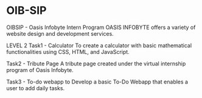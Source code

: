 # OIB-SIP
OIBSIP - Oasis Infobyte Intern Program
OASIS INFOBYTE offers a variety of website design and development services. 

LEVEL 2
Task1 - Calculator
To create a calculator with basic mathematical functionalities using CSS, HTML, and JavaScript.

Task2 - Tribute Page
A tribute page created under the virtual internship program of Oasis Infobyte.

Task3 - To-do webapp
to Develop a basic To-Do Webapp that enables a user to add daily tasks.
